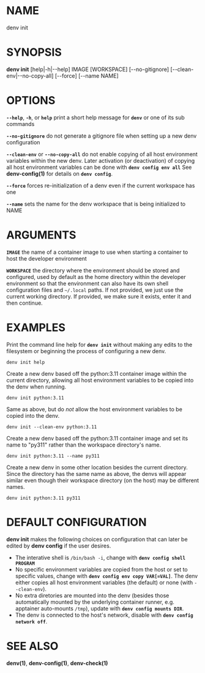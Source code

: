 # NAME

denv init

# SYNOPSIS

**denv init** [help|-h|--help] IMAGE [WORKSPACE] [--no-gitignore] [--clean-env|--no-copy-all] [--force] [--name NAME]

# OPTIONS

**`--help`**, **`-h`**, or **`help`** print a short help message for **`denv`** or one of its sub commands

**`--no-gitignore`** do not generate a gitignore file when setting up a new denv configuration

**`--clean-env`** or **`--no-copy-all`** do not enable copying of all host environment variables within the new denv.
  Later activation (or deactivation) of copying all host environment variables can be done with **`denv config env all`**
  See **denv-config(1)** for details on **`denv config`**.

**`--force`** forces re-initialization of a denv even if the current workspace has one

**`--name`** sets the name for the denv workspace that is being initialized to NAME

# ARGUMENTS

**`IMAGE`**   the name of a container image to use when starting a container to host the developer environment

**`WORKSPACE`** the directory where the environment should be stored and configured, used by default
              as the home directory within the developer environment so that the environment can also
              have its own shell configuration files and `~/.local` paths. If not provided, we just use
              the current working directory. If provided, we make sure it exists, enter it and then
              continue.

# EXAMPLES

Print the command line help for **`denv init`** without making any edits to the filesystem or beginning
the process of configuring a new denv.

    denv init help

Create a new denv based off the python:3.11 container image within the current directory,
allowing all host environment variables to be copied into the denv when running.

    denv init python:3.11

Same as above, but do _not_ allow the host environment variables to be copied into the denv.

    denv init --clean-env python:3.11

Create a new denv based off the python:3.11 container image and set its name to "py311" rather
than the workspace directory's name.

    denv init python:3.11 --name py311

Create a new denv in some other location besides the current directory. Since the directory has
the same name as above, the denvs will appear similar even though their workspace directory
(on the host) may be different names.

    denv init python:3.11 py311

# DEFAULT CONFIGURATION
**denv init** makes the following choices on configuration that can later be edited by **denv config**
if the user desires.

  - The interative shell is `/bin/bash -i`, change with **`denv config shell PROGRAM`**
  - No specific environment variables are copied from the host or set to specific values, change with **`denv config env copy VAR[=VAL]`**. The denv either copies all host environment variables (the default) or none (with `--clean-env`).
  - No extra diretories are mounted into the denv (besides those automatically mounted by the underlying container runner, e.g. apptainer auto-mounts `/tmp`), update with **`denv config mounts DIR`**.
  - The denv is connected to the host's network, disable with **`denv config network off`**.

# SEE ALSO

**denv(1)**, **denv-config(1)**, **denv-check(1)**
